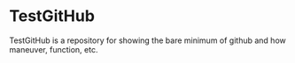 # TestGitHub

TestGitHub is a repository for showing the bare minimum of github and how maneuver, function, etc.
